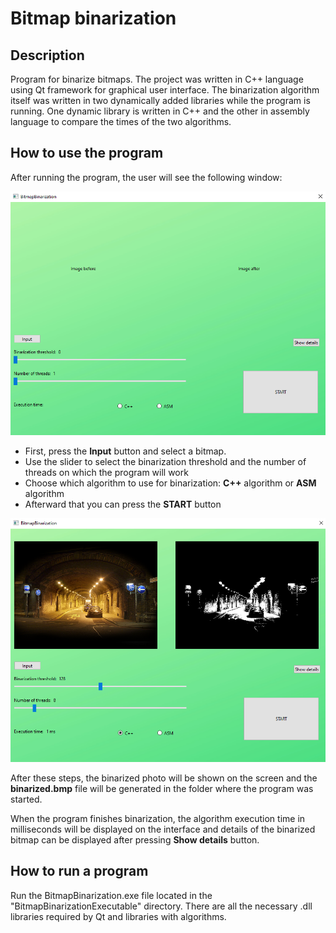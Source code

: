 # Bitmap binarization

## Description

Program for binarize bitmaps. The project was written in C++ language using Qt framework for graphical user interface. The binarization algorithm itself was written in two dynamically added libraries while the program is running. One dynamic library is written in C++ and the other in assembly language to compare the times of the two algorithms.

##

## How to use the program

After running the program, the user will see the following window:

![App Screenshot](https://github.com/DominikBarys/Bitmap-binarization/blob/main/Screenshots/Screenshot1.png?raw=true)

* First, press the **Input** button and select a bitmap.
* Use the slider to select the binarization threshold and the number of threads on which the program will work
* Choose which algorithm to use for binarization: **C++** algorithm or **ASM** algorithm
* Afterward that you can press the **START** button

![App Screenshot](https://github.com/DominikBarys/Bitmap-binarization/blob/main/Screenshots/Screenshot2.png?raw=true)

After these steps, the binarized photo will be shown on the screen and the **binarized.bmp** file will be generated in the folder where the program was started. 

When the program finishes binarization, the algorithm execution time in milliseconds will be displayed on the interface and details of the binarized bitmap can be displayed after pressing **Show details** button.

##

## How to run a program

Run the BitmapBinarization.exe file located in the "BitmapBinarizationExecutable" directory. There are all the necessary .dll libraries required by Qt and libraries with algorithms.
